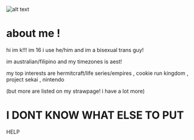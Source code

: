 ![alt text](main/assets/images/E76D07CF-68F7-41E0-A63E-AF00E00BF3FC.png)
# about me !
<p> hi im k!!! im 16 i use he/him and im a bisexual trans guy! </p>
</p> im australian/filipino and my timezones is aest! </p>
<p> my top interests are hermitcraft/life series/empires , cookie run kingdom , project sekai , nintendo </p>
<p> (but more are listed on my strawpage! i have a lot more) </p>

# I DONT KNOW WHAT ELSE TO PUT
HELP
